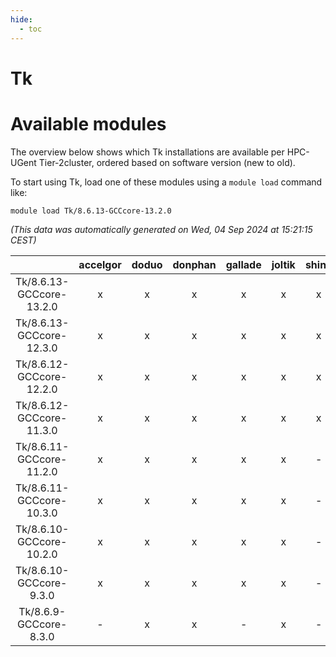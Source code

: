 ```yaml
---
hide:
  - toc
---
```


Tk
==

# Available modules


The overview below shows which Tk installations are available per HPC-UGent Tier-2cluster, ordered based on software version (new to old).

To start using Tk, load one of these modules using a `module load` command like:

```shell
module load Tk/8.6.13-GCCcore-13.2.0
```

*(This data was automatically generated on Wed, 04 Sep 2024 at 15:21:15 CEST)*  

| |accelgor|doduo|donphan|gallade|joltik|shinx|skitty|
| :---: | :---: | :---: | :---: | :---: | :---: | :---: | :---: |
|Tk/8.6.13-GCCcore-13.2.0|x|x|x|x|x|x|x|
|Tk/8.6.13-GCCcore-12.3.0|x|x|x|x|x|x|x|
|Tk/8.6.12-GCCcore-12.2.0|x|x|x|x|x|x|x|
|Tk/8.6.12-GCCcore-11.3.0|x|x|x|x|x|x|x|
|Tk/8.6.11-GCCcore-11.2.0|x|x|x|x|x|-|x|
|Tk/8.6.11-GCCcore-10.3.0|x|x|x|x|x|-|x|
|Tk/8.6.10-GCCcore-10.2.0|x|x|x|x|x|-|x|
|Tk/8.6.10-GCCcore-9.3.0|x|x|x|x|x|-|x|
|Tk/8.6.9-GCCcore-8.3.0|-|x|x|-|x|-|x|
